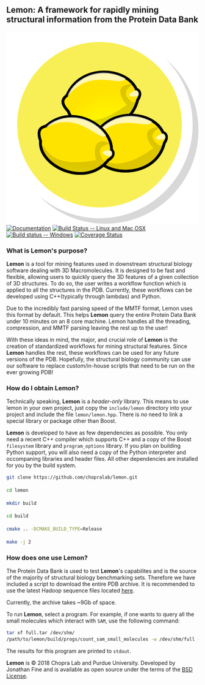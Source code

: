 ## Lemon:  A framework for rapidly mining structural information from the Protein Data Bank

![Logo](doc/icon.svg)
[![Documentation](https://img.shields.io/badge/docs-latest-brightgreen.svg)](http://chopralab.github.io/lemon)
[![Build Status -- Linux and Mac OSX](https://travis-ci.org/chopralab/lemon.svg?branch=master)](https://travis-ci.org/chopralab/lemon)
[![Build status -- Windows](https://ci.appveyor.com/api/projects/status/gsbuqupcn2598l4d/branch/master?svg=true)](https://ci.appveyor.com/project/frodofine/lemon/branch/master)
[![Coverage Status](https://coveralls.io/repos/github/chopralab/lemon/badge.svg?branch=master)](https://coveralls.io/github/chopralab/lemon?branch=master)

### What is Lemon's purpose?

**Lemon** is a tool for mining features used in downstream structural biology software dealing with 3D Macromolecules.  It is designed to be fast and flexible, allowing users to quickly query the 3D features of a given collection of 3D structures.  To do so, the user writes a workflow function which is applied to all the structures in the PDB. Currently, these workflows can be developed using C++(typically through lambdas) and Python.

Due to the incredibly fast parsing speed of the MMTF format, Lemon uses this format by default.  This helps **Lemon** query the entire Protein Data Bank under 10 minutes on an 8 core machine. Lemon handles all the threading, compression, and MMTF parsing leaving the rest up to the user!

With these ideas in mind, the major, and crucial role of **Lemon** is the creation of standardized workflows for mining structural features. Since **Lemon** handles the rest, these workflows can be used for any future versions of the PDB. Hopefully, the structural biology community can use our software to replace custom/in-house scripts that need to be run on the ever growing PDB!

### How do I obtain Lemon?

Technically speaking, **Lemon** is a *header-only* library. This means to use lemon in your own project, just copy the `include/lemon` directory into your project and include the file `lemon/lemon.hpp`. There is *no* need to link a special library or package other than Boost.

**Lemon** is developed to have as few dependencies as possible. You only need a recent C++ compiler which supports C++ and a copy of the Boost `filesystem` library and `program_options` library. If you plan on building Python support, you will also need a copy of the Python interpreter and occompaning libraries and header files. All other dependencies are installed for you by the build system.

```bash
git clone https://github.com/chopralab/lemon.git

cd lemon

mkdir build

cd build

cmake .. -DCMAKE_BUILD_TYPE=Release

make -j 2

```

### How does one use Lemon?

The Protein Data Bank is used to test **Lemon**'s capabilites and is the source of the majority of structural biology benchmarking sets.  Therefore we have included a script to download the entire PDB archive.  It is recommended to use the latest Hadoop sequence files located [here](https://mmtf.rcsb.org/v1.0/hadoopfiles/full.tar).

Currently, the archive takes ~9Gb of space.

To run **Lemon**, select a program. For example, if one wants to query all the small molecules which interact with `SAM`, use the following command:

```bash
tar xf full.tar /dev/shm/
/path/to/lemon/build/progs/count_sam_small_molecules -w /dev/shm/full -n <number of cores>
```

The results for this program are printed to `stdout`.

**Lemon** is &copy; 2018 Chopra Lab and Purdue University. Developed by Jonathan Fine and is available as open source under the terms of the [BSD License](http://opensource.org/licenses/BSD). 
